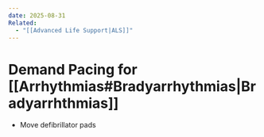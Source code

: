 ```yaml
---
date: 2025-08-31
Related:
  - "[[Advanced Life Support|ALS]]"
---
```

# Demand Pacing for [[Arrhythmias#Bradyarrhythmias|Bradyarrhthmias]]
- Move defibrillator pads